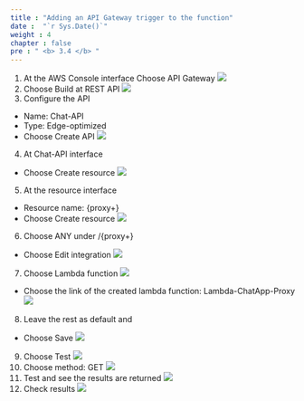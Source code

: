 ```yaml
---
title : "Adding an API Gateway trigger to the function"
date :  "`r Sys.Date()`" 
weight : 4
chapter : false
pre : " <b> 3.4 </b> "
---
```


1. At the AWS Console interface
Choose API Gateway
![](../../WorkShop2/03.api/3.4.lambda-api/62.png?featherlight=false&width=50pc)
2. Choose Build at REST API
![](../../WorkShop2/03.api/3.4.lambda-api/63.png?featherlight=false&width=50pc)
3. Configure the API
- Name: Chat-API
- Type: Edge-optimized
- Choose Create API
![](../../WorkShop2/03.api/3.4.lambda-api/64.png?featherlight=false&width=50pc)
4. At Chat-API interface
- Choose Create resource
![](../../WorkShop2/03.api/3.4.lambda-api/65.png?featherlight=false&width=50pc)
5. At the resource interface
- Resource name: {proxy+}
- Choose Create resource
![](../../WorkShop2/03.api/3.4.lambda-api/66.png?featherlight=false&width=50pc)
6. Choose ANY under /{proxy+}
- Choose Edit integration
![](../../WorkShop2/03.api/3.4.lambda-api/67.png?featherlight=false&width=50pc)
7. Choose Lambda function 
![](../../WorkShop2/03.api/3.4.lambda-api/68.png?featherlight=false&width=50pc)
- Choose the link of the created lambda function: Lambda-ChatApp-Proxy
![](../../WorkShop2/03.api/3.4.lambda-api/69.png?featherlight=false&width=50pc)
8. Leave the rest as default and 
- Choose Save
![](../../WorkShop2/03.api/3.4.lambda-api/70.png?featherlight=false&width=50pc)
9. Choose Test
![](../../WorkShop2/03.api/3.4.lambda-api/71.png?featherlight=false&width=50pc)
10. Choose method: GET
![](../../WorkShop2/03.api/3.4.lambda-api/72.png?featherlight=false&width=50pc)
11. Test and see the results are returned
![](../../WorkShop2/03.api/3.4.lambda-api/73.png?featherlight=false&width=50pc)
12. Check results
![](../../WorkShop2/03.api/3.4.lambda-api/74.png?featherlight=false&width=50pc)